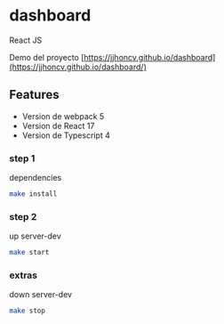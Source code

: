 # dashboard
React JS

Demo del proyecto [https://jjhoncv.github.io/dashboard](https://jjhoncv.github.io/dashboard/) 

## Features

- Version de webpack 5
- Version de React 17
- Version de Typescript 4

### step 1
dependencies
```sh
make install
```

### step 2
up server-dev
```sh
make start
```

### extras
down server-dev
```sh
make stop
```
